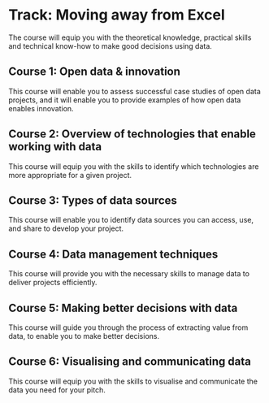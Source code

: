 # Track: Moving away from Excel
The course will equip you with the theoretical knowledge, practical skills and technical know-how to make good decisions using data.

## Course 1: Open data & innovation
This course will enable you to assess successful case studies of open data projects, and it will enable you to provide examples of how open data enables innovation.

## Course 2: Overview of technologies that enable working with data
This course will equip you with the skills to identify which technologies are more appropriate for a given project.

## Course 3: Types of data sources
This course will enable you to identify data sources you can access, use, and share to develop your project.

## Course 4: Data management techniques
This course will provide you with the necessary skills to manage data to deliver projects  efficiently.

## Course 5: Making better decisions with data
This course will guide you through the process of extracting value from data, to enable you to make better decisions.

## Course 6: Visualising and communicating data
This course will equip you with the skills to visualise and communicate the data you need for your pitch.
